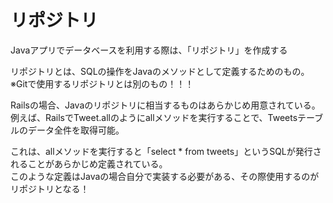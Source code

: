 # リポジトリ
Javaアプリでデータベースを利用する際は、「リポジトリ」を作成する

リポジトリとは、SQLの操作をJavaのメソッドとして定義するためのもの。   
※Gitで使用するリポジトリとは別のもの！！！

Railsの場合、Javaのリポジトリに相当するものはあらかじめ用意されている。   
例えば、RailsでTweet.allのようにallメソッドを実行することで、Tweetsテーブルのデータ全件を取得可能。

これは、allメソッドを実行すると「select * from tweets」というSQLが発行されることがあらかじめ定義されている。   
このような定義はJavaの場合自分で実装する必要がある、その際使用するのがリポジトリとなる！
